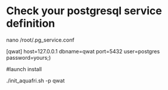 # Check your postgresql service definition

nano /root/.pg_service.conf

[qwat]
host=127.0.0.1
dbname=qwat
port=5432
user=postgres
password=yours;)

#launch install

./init_aquafri.sh -p qwat
